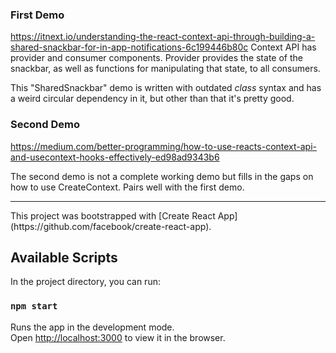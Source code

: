 ### First Demo

https://itnext.io/understanding-the-react-context-api-through-building-a-shared-snackbar-for-in-app-notifications-6c199446b80c
Context API has provider and consumer components. Provider provides the state of the snackbar, as well as functions for manipulating that state, to all consumers.

This "SharedSnackbar" demo is written with outdated <em>class</em> syntax and has a weird circular dependency in it, but other than that it's pretty good.

### Second Demo

https://medium.com/better-programming/how-to-use-reacts-context-api-and-usecontext-hooks-effectively-ed98ad9343b6

The second demo is not a complete working demo but fills in the gaps on how to use CreateContext. Pairs well with the first demo.

<hr>
This project was bootstrapped with [Create React App](https://github.com/facebook/create-react-app).

## Available Scripts

In the project directory, you can run:

### `npm start`

Runs the app in the development mode.<br />
Open [http://localhost:3000](http://localhost:3000) to view it in the browser.

